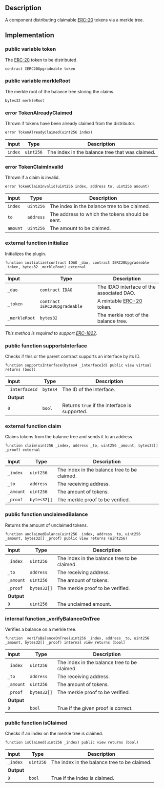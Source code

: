 ## Description

A component distributing claimable [ERC-20](https://eips.ethereum.org/EIPS/eip-20) tokens via a merkle tree.

## Implementation

### public variable token

The [ERC-20](https://eips.ethereum.org/EIPS/eip-20) token to be distributed.

```solidity
contract IERC20Upgradeable token
```

### public variable merkleRoot

The merkle root of the balance tree storing the claims.

```solidity
bytes32 merkleRoot
```

### error TokenAlreadyClaimed

Thrown if tokens have been already claimed from the distributor.

```solidity
error TokenAlreadyClaimed(uint256 index)
```

| Input   | Type      | Description                                     |
| :------ | --------- | ----------------------------------------------- |
| `index` | `uint256` | The index in the balance tree that was claimed. |

### error TokenClaimInvalid

Thrown if a claim is invalid.

```solidity
error TokenClaimInvalid(uint256 index, address to, uint256 amount)
```

| Input    | Type      | Description                                     |
| :------- | --------- | ----------------------------------------------- |
| `index`  | `uint256` | The index in the balance tree to be claimed.    |
| `to`     | `address` | The address to which the tokens should be sent. |
| `amount` | `uint256` | The amount to be claimed.                       |

### external function initialize

Initializes the plugin.

```solidity
function initialize(contract IDAO _dao, contract IERC20Upgradeable _token, bytes32 _merkleRoot) external
```

| Input         | Type                         | Description                                                       |
| :------------ | ---------------------------- | ----------------------------------------------------------------- |
| `_dao`        | `contract IDAO`              | The IDAO interface of the associated DAO.                         |
| `_token`      | `contract IERC20Upgradeable` | A mintable [ERC-20](https://eips.ethereum.org/EIPS/eip-20) token. |
| `_merkleRoot` | `bytes32`                    | The merkle root of the balance tree.                              |

_This method is required to support [ERC-1822](https://eips.ethereum.org/EIPS/eip-1822)._

### public function supportsInterface

Checks if this or the parent contract supports an interface by its ID.

```solidity
function supportsInterface(bytes4 _interfaceId) public view virtual returns (bool)
```

| Input          | Type     | Description                                   |
| :------------- | -------- | --------------------------------------------- |
| `_interfaceId` | `bytes4` | The ID of the interface.                      |
| **Output**     |          |
| `0`            | `bool`   | Returns `true` if the interface is supported. |

### external function claim

Claims tokens from the balance tree and sends it to an address.

```solidity
function claim(uint256 _index, address _to, uint256 _amount, bytes32[] _proof) external
```

| Input     | Type        | Description                                  |
| :-------- | ----------- | -------------------------------------------- |
| `_index`  | `uint256`   | The index in the balance tree to be claimed. |
| `_to`     | `address`   | The receiving address.                       |
| `_amount` | `uint256`   | The amount of tokens.                        |
| `_proof`  | `bytes32[]` | The merkle proof to be verified.             |

### public function unclaimedBalance

Returns the amount of unclaimed tokens.

```solidity
function unclaimedBalance(uint256 _index, address _to, uint256 _amount, bytes32[] _proof) public view returns (uint256)
```

| Input      | Type        | Description                                  |
| :--------- | ----------- | -------------------------------------------- |
| `_index`   | `uint256`   | The index in the balance tree to be claimed. |
| `_to`      | `address`   | The receiving address.                       |
| `_amount`  | `uint256`   | The amount of tokens.                        |
| `_proof`   | `bytes32[]` | The merkle proof to be verified.             |
| **Output** |             |
| `0`        | `uint256`   | The unclaimed amount.                        |

### internal function \_verifyBalanceOnTree

Verifies a balance on a merkle tree.

```solidity
function _verifyBalanceOnTree(uint256 _index, address _to, uint256 _amount, bytes32[] _proof) internal view returns (bool)
```

| Input      | Type        | Description                                  |
| :--------- | ----------- | -------------------------------------------- |
| `_index`   | `uint256`   | The index in the balance tree to be claimed. |
| `_to`      | `address`   | The receiving address.                       |
| `_amount`  | `uint256`   | The amount of tokens.                        |
| `_proof`   | `bytes32[]` | The merkle proof to be verified.             |
| **Output** |             |
| `0`        | `bool`      | True if the given proof is correct.          |

### public function isClaimed

Checks if an index on the merkle tree is claimed.

```solidity
function isClaimed(uint256 _index) public view returns (bool)
```

| Input      | Type      | Description                                  |
| :--------- | --------- | -------------------------------------------- |
| `_index`   | `uint256` | The index in the balance tree to be claimed. |
| **Output** |           |
| `0`        | `bool`    | True if the index is claimed.                |

<!--CONTRACT_END-->
